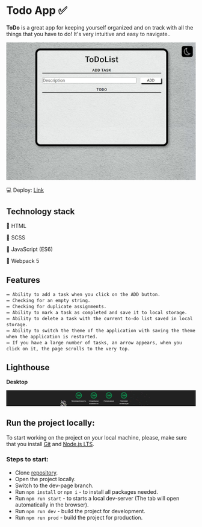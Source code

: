 # **Todo App :white_check_mark:** 

**ToDo** is a great app for keeping yourself organized and on track with all the things that you have to do! It's very intuitive and easy to navigate..

![readmePhoto](/assets/images/readmePhotos/readmePhoto.jpg)

💻 Deploy: [Link](https://w0x3r.github.io/TODO-APP/)

## Technology stack

:red_circle: HTML 

:red_circle: SCSS

:red_circle: JavaScript (ES6)

:red_circle: Webpack 5

## Features

	➖ Ability to add a task when you click on the ADD button.
	➖ Checking for an empty string.
	➖ Checking for duplicate assignments.
	➖ Ability to mark a task as completed and save it to local storage.
	➖ Ability to delete a task with the current to-do list saved in local storage.
	➖ Ability to switch the theme of the application with saving the theme when the application is restarted.
	➖ If you have a large number of tasks, an arrow appears, when you click on it, the page scrolls to the very top.


## Lighthouse

**Desktop** 

![lightHouse](/assets/images/readmePhotos/lightHouse.jpg)

## Run the project locally:
To start working on the project on your local machine, please, make sure that you install [Git](https://git-scm.com/downloads) and [Node.js LTS](https://nodejs.org/en/download).

### Steps to start:
- Clone [repository](https://github.com/W0x3R/TODO-APP).
- Open the project locally.
- Switch to the dev-page branch.
- Run `npm install` or `npm i` - to install all packages needed.
- Run `npm run start` - to starts a local dev-server (The tab will open automatically in the browser).
- Run `npm run dev` - build the project for development.
- Run `npm run prod` - build the project for production.